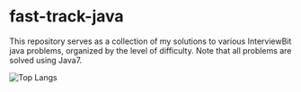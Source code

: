 # fast-track-java
This repository serves as a collection of my solutions to various InterviewBit java problems, organized by the level of difficulty.
Note that all problems are solved using Java7.

![Top Langs](https://github-readme-stats.vercel.app/api/top-langs/?username=chaitanya985&hide_progress=false)
